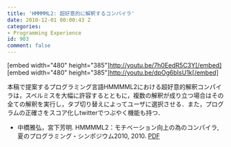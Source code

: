 ```yaml
---
title: 'HMMMML2: 超好意的に解釈するコンパイラ'
date: 2010-12-01 00:00:43 Z
categories:
- Programming Experience
id: 903
comment: false
---
```


[embed width="480" height="385"]http://youtu.be/7h0EedR5C3Y[/embed]
[embed width="480" height="385"]http://youtu.be/dpOg6bIsU1k[/embed]



本稿で提案するプログラミング言語HMMMML2における超好意的解釈コンパイラは，スペルミスを大幅に許容するとともに，複数の解釈が成り立つ場合はその全ての解釈を実行し，タブ切り替えによってユーザに選択させる．また，プログラムの正確さをスコア化しtwitterでつぶやく機能も持つ．

*   中橋雅弘，宮下芳明. HMMMML2：モチベーション向上の為のコンパイラ, 夏のプログラミング・シンポジウム2010, 2010\. [PDF](HMMMML2.pdf)
